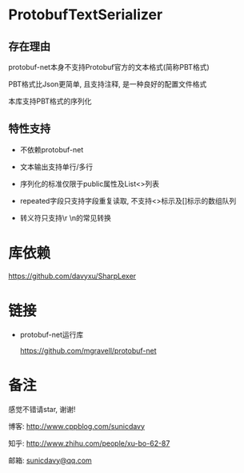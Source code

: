# ProtobufTextSerializer

## 存在理由

protobuf-net本身不支持Protobuf官方的文本格式(简称PBT格式)

PBT格式比Json更简单, 且支持注释, 是一种良好的配置文件格式

本库支持PBT格式的序列化

## 特性支持

* 不依赖protobuf-net

* 文本输出支持单行/多行

* 序列化的标准仅限于public属性及List<>列表

* repeated字段只支持字段重复读取, 不支持<>标示及[]标示的数组队列

* 转义符只支持\r \n的常见转换

# 库依赖

https://github.com/davyxu/SharpLexer


# 链接

* protobuf-net运行库

	https://github.com/mgravell/protobuf-net


# 备注

感觉不错请star, 谢谢!

博客: http://www.cppblog.com/sunicdavy

知乎: http://www.zhihu.com/people/xu-bo-62-87

邮箱: sunicdavy@qq.com
